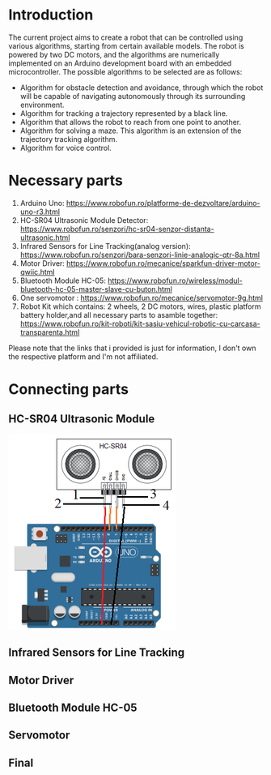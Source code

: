 # Introduction

The current project aims to create a robot that can be controlled using various algorithms, starting from certain available models. The robot is powered by two DC motors, and the algorithms are numerically implemented on an Arduino development board with an embedded microcontroller. The possible algorithms to be selected are as follows:


* Algorithm for obstacle detection and avoidance, through which the robot will be capable of navigating autonomously through its surrounding environment.
* Algorithm for tracking a trajectory represented by a black line.
* Algorithm that allows the robot to reach from one point to another.
* Algorithm for solving a maze. This algorithm is an extension of the trajectory tracking algorithm.
* Algorithm for voice control.

# Necessary parts
1. Arduino Uno: https://www.robofun.ro/platforme-de-dezvoltare/arduino-uno-r3.html
2. HC-SR04 Ultrasonic Module Detector: https://www.robofun.ro/senzori/hc-sr04-senzor-distanta-ultrasonic.html
3. Infrared Sensors for Line Tracking(analog version): https://www.robofun.ro/senzori/bara-senzori-linie-analogic-qtr-8a.html
4. Motor Driver: https://www.robofun.ro/mecanice/sparkfun-driver-motor-qwiic.html
5. Bluetooth Module HC-05: https://www.robofun.ro/wireless/modul-bluetooth-hc-05-master-slave-cu-buton.html
6. One servomotor : https://www.robofun.ro/mecanice/servomotor-9g.html
7. Robot Kit which contains: 2 wheels, 2 DC motors, wires, plastic platform battery holder,and all necessary parts to asamble together: https://www.robofun.ro/kit-roboti/kit-sasiu-vehicul-robotic-cu-carcasa-transparenta.html

Please note that the links that i provided is just for information, I don't own the respective platform and I'm not affiliated.

# Connecting parts

## HC-SR04 Ultrasonic Module
![My Image](Images/HCSR04.PNG)

## Infrared Sensors for Line Tracking

## Motor Driver

## Bluetooth Module HC-05

## Servomotor

## Final
